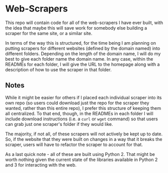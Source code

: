 # Web-Scrapers

This repo will contain code for all of the web-scrapers I have ever built, 
with the idea that maybe this will save work for somebody else building a 
scraper for the same site, or a similar site. 

In terms of the way this is structured, for the time being I am planning on 
putting scrapers for different websites (defined by the domain named) into 
different folders. Depending on the length of the domain name, I will do my 
best to give each folder name the domain name. In any case, within the READMEs
for each folder, I will give the URL to the homepage along with a description
of how to use the scraper in that folder.  

## Notes

While it might be easier for others if I placed each individual scraper into 
its own repo (so users could download just the repo for the scraper they wanted, 
rather than this entire repo), I prefer this structure of keeping them all 
centralized. To that end, though, in the READMEs in each folder I will include
download instructions (i.e. a `curl` or `wget` command) so that users can 
grab just one scraper's folder if they would like. 

The majority, if not all, of these scrapers will not actively be kept up to 
date. So, if the website that they were built on changes in a way that it 
breaks the scraper, users will have to refactor the scraper to account for 
that. 

As a last quick note - all of these are built using Python 2. That might be
worth nothing given the current state of the libraries available in Python 
2 and 3 for interacting with the web.

 

